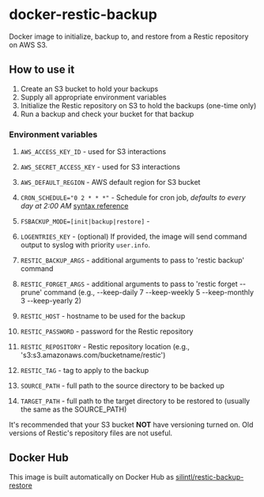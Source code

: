 # docker-restic-backup
Docker image to initialize, backup to, and restore from a Restic repository on AWS S3.

## How to use it
1. Create an S3 bucket to hold your backups
2. Supply all appropriate environment variables
3. Initialize the Restic repository on S3 to hold the backups (one-time only)
4. Run a backup and check your bucket for that backup

### Environment variables
1. `AWS_ACCESS_KEY_ID` - used for S3 interactions

2. `AWS_SECRET_ACCESS_KEY` - used for S3 interactions

3. `AWS_DEFAULT_REGION` - AWS default region for S3 bucket 

4. `CRON_SCHEDULE="0 2 * * *"` - Schedule for cron job, _defaults to every day at 2:00 AM_ [syntax reference](https://en.wikipedia.org/wiki/Cron)

5. `FSBACKUP_MODE=[init|backup|restore]` - 

6. `LOGENTRIES_KEY` - (optional) If provided, the image will send command output to syslog with priority `user.info`.

7. `RESTIC_BACKUP_ARGS` - additional arguments to pass to 'restic backup' command

8. `RESTIC_FORGET_ARGS` - additional arguments to pass to 'restic forget --prune' command (e.g., --keep-daily 7 --keep-weekly 5  --keep-monthly 3 --keep-yearly 2)

9. `RESTIC_HOST` - hostname to be used for the backup

10. `RESTIC_PASSWORD` - password for the Restic repository

11. `RESTIC_REPOSITORY` - Restic repository location (e.g., 's3:s3.amazonaws.com/bucketname/restic')

12. `RESTIC_TAG` - tag to apply to the backup

13. `SOURCE_PATH` - full path to the source directory to be backed up

14. `TARGET_PATH` - full path to the target directory to be restored to (usually the same as the SOURCE\_PATH)

It's recommended that your S3 bucket **NOT** have versioning turned on.
Old versions of Restic's repository files are not useful.

## Docker Hub
This image is built automatically on Docker Hub as [silintl/restic-backup-restore](https://hub.docker.com/r/silintl/restic-backup-restore/)
